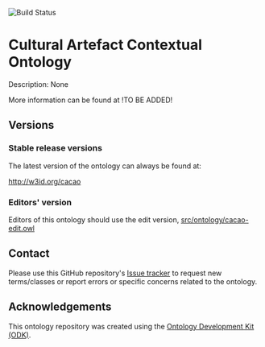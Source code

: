 
![Build Status](https://github.com/REEVALUATE/cacao/actions/workflows/qc.yml/badge.svg)
# Cultural Artefact Contextual Ontology

Description: None

More information can be found at !TO BE ADDED!

## Versions

### Stable release versions

The latest version of the ontology can always be found at:

http://w3id.org/cacao


### Editors' version

Editors of this ontology should use the edit version, [src/ontology/cacao-edit.owl](src/ontology/cacao-edit.owl)

## Contact

Please use this GitHub repository's [Issue tracker](https://github.com/REEVALUATE/cacao/issues) to request new terms/classes or report errors or specific concerns related to the ontology.

## Acknowledgements

This ontology repository was created using the [Ontology Development Kit (ODK)](https://github.com/INCATools/ontology-development-kit).